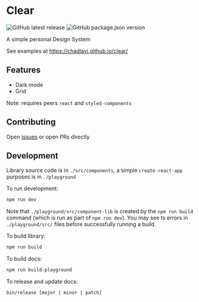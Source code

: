 # Clear

![GitHub latest release](https://img.shields.io/github/v/tag/chadlavi/clear?label=latest%20release&sort=semver) ![GitHub package.json version](https://img.shields.io/github/package-json/v/chadlavi/clear/master?sort=semver)

A simple personal Design System

See examples at https://chadlavi.github.io/clear/

## Features

* Dark mode
* Grid

Note: requires peers `react` and `styled-components` 

## Contributing

Open [issues](https://github.com/chadlavi/clear/issues) or open PRs directly

## Development

Library source code is in `./src/components`, a simple `create-react-app` 
purposes is in `./playground`

To run development:
```sh
npm run dev
```

Note that `./playground/src/component-lib` is created by the `npm run build`
command (which is run as part of `npm run dev`). You may see ts errors in
`./playground/src/` files before successfully running a build.

To build library:
```sh
npm run build
```

To build docs:
```sh
npm run build-playground
```

To release and update docs:
```sh
bin/release [major | minor | patch]
```
